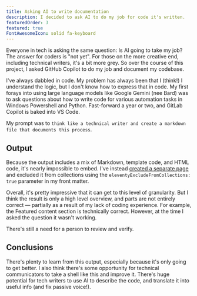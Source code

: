 ```yaml
---
title: Asking AI to write documentation
description: I decided to ask AI to do my job for code it's written.
featuredOrder: 3
featured: true
FontAwesomeIcon: solid fa-keyboard
---
```


Everyone in tech is asking the same question: Is AI going to take my job? The answer for coders is "not yet". For those on the more creative end, including technical writers, it's a bit more grey. So over the course of this project, I asked GitHub Copilot to do my job and document my codebase.

I've always dabbled in code. My problem has always been that I (think!) I understand the logic, but I don't know how to express that in code. My first forays into using large language models like Google Gemini (nee Bard) was to ask questions about how to write code for various automation tasks in Windows Powershell and Python. Fast-forward a year or two, and GitLab Copilot is baked into VS Code.

My prompt was to `think like a technical writer and create a markdown file that documents this process`.

## Output

Because the output includes a mix of Markdown, template code, and HTML code, it's nearly impossible to embed. I've instead [created a separate page](/static-site-transformation/ai-doc-output/) and excluded it from collections using the `eleventyExcludeFromCollections: true` parameter in my front matter.

Overall, it's pretty impressive that it can get to this level of granularity. But I think the result is only a high level overview, and parts are not entirely correct &mdash; partially as a result of my lack of coding experience. For example, the Featured content section is technically correct. However, at the time I asked the question it wasn't working.

There's still a need for a person to review and verify.

## Conclusions

There's plenty to learn from this output, especially because it's only going to get better. I also think there's some opportunity for technical communicators to take a shell like this and improve it. There's huge potential for tech writers to use AI to describe the code, and translate it into useful info (and fix passive voice!).